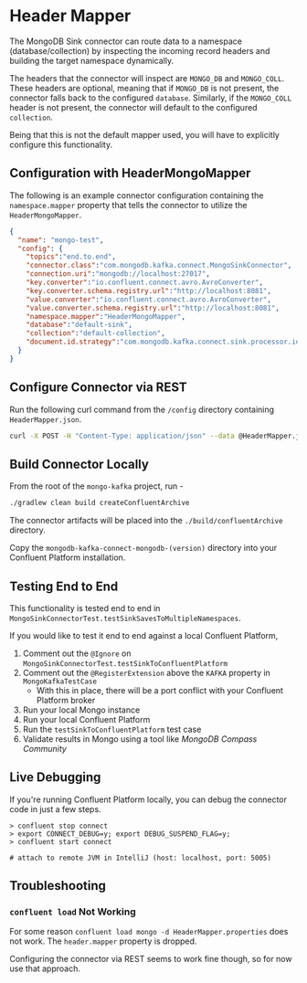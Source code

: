 # Header Mapper

The MongoDB Sink connector can route data to a namespace (database/collection) by inspecting the 
incoming record headers and building the target namespace dynamically.

The headers that the connector will inspect are `MONGO_DB` and `MONGO_COLL`. 
These headers are optional, meaning that if `MONGO_DB` is not present, the connector falls 
back to the configured `database`. Similarly, if the `MONGO_COLL` header is not present,
the connector will default to the configured `collection`.

Being that this is not the default mapper used, you will have to explicitly configure this functionality.

## Configuration with HeaderMongoMapper

The following is an example connector configuration containing the `namespace.mapper` property that
tells the connector to utilize the `HeaderMongoMapper`.

```JSON
{
  "name": "mongo-test",
  "config": {
    "topics":"end.to.end",
    "connector.class":"com.mongodb.kafka.connect.MongoSinkConnector",
    "connection.uri":"mongodb://localhost:27017",
    "key.converter":"io.confluent.connect.avro.AvroConverter",
    "key.converter.schema.registry.url":"http://localhost:8081",
    "value.converter":"io.confluent.connect.avro.AvroConverter",
    "value.converter.schema.registry.url":"http://localhost:8081",
    "namespace.mapper":"HeaderMongoMapper",
    "database":"default-sink",
    "collection":"default-collection",
    "document.id.strategy":"com.mongodb.kafka.connect.sink.processor.id.strategy.ProvidedInValueStrategy"
  }
}
```

## Configure Connector via REST

Run the following curl command from the `/config` directory containing `HeaderMapper.json`.

```bash
curl -X POST -H "Content-Type: application/json" --data @HeaderMapper.json http://localhost:8083/connectors
```

## Build Connector Locally

From the root of the `mongo-kafka` project, run -
 
```bash
./gradlew clean build createConfluentArchive
```

The connector artifacts will be placed into the `./build/confluentArchive` directory. 

Copy the `mongodb-kafka-connect-mongodb-(version)` directory into your Confluent Platform installation.

## Testing End to End

This functionality is tested end to end in `MongoSinkConnectorTest.testSinkSavesToMultipleNamespaces`.

If you would like to test it end to end against a local Confluent Platform,

1. Comment out the `@Ignore` on `MongoSinkConnectorTest.testSinkToConfluentPlatform`
2. Comment out the `@RegisterExtension` above the `KAFKA` property in `MongoKafkaTestCase`
    - With this in place, there will be a port conflict with your Confluent Platform broker
3. Run your local Mongo instance
4. Run your local Confluent Platform
5. Run the `testSinkToConfluentPlatform` test case
6. Validate results in Mongo using a tool like _MongoDB Compass Community_

## Live Debugging

If you're running Confluent Platform locally, you can debug the connector code in just a few steps.

```
> confluent stop connect
> export CONNECT_DEBUG=y; export DEBUG_SUSPEND_FLAG=y;
> confluent start connect

# attach to remote JVM in IntelliJ (host: localhost, port: 5005)
```

## Troubleshooting

### `confluent load` Not Working

For some reason `confluent load mongo -d HeaderMapper.properties` does not work. The `header.mapper` property is dropped.

Configuring the connector via REST seems to work fine though, so for now use that approach.
